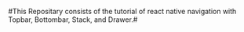 #This Repositary consists of the tutorial of react native navigation with Topbar, Bottombar, Stack, and Drawer.#
